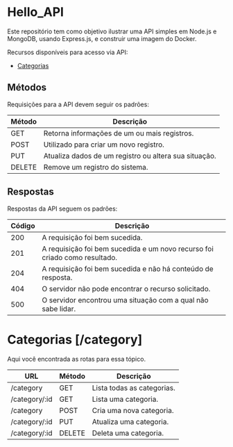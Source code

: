 # Hello_API
Este repositório tem como objetivo ilustrar uma API simples em Node.js e MongoDB, usando Express.js, e construir uma imagem do Docker.


Recursos disponíveis para acesso via API:
* [Categorias](#categorias-category)

## Métodos
Requisições para a API devem seguir os padrões:

<table>
	<thead>
		<tr>
			<th>Método</th>
			<th>Descrição</th>
		</tr>
	</thead>
	<tbody>
		<tr>
			<td>GET</td>
			<td>Retorna informações de um ou mais registros.</td>
		</tr>
		<tr>
			<td>POST</td>
			<td>Utilizado para criar um novo registro.</td>
		</tr>
		<tr>
			<td>PUT</td>
			<td>Atualiza dados de um registro ou altera sua situação.</td>
		</tr>
		<tr>
			<td>DELETE</td>
			<td>Remove um registro do sistema.</td>
		</tr>
	</tbody>
</table>

## Respostas
Respostas da API seguem os padrões:

<table>
	<thead>
		<tr>
			<th>Código</th>
			<th>Descrição</th>
		</tr>
	</thead>
	<tbody>
		<tr>
			<td>200</td>
			<td>A requisição foi bem sucedida.</td>
		</tr>
		<tr>
			<td>201</td>
			<td>A requisição foi bem sucedida e um novo recurso foi criado como resultado.</td>
		</tr>
		<tr>
			<td>204</td>
			<td>A requisição foi bem sucedida e não há conteúdo de resposta.</td>
		</tr>
		<tr>
			<td>404</td>
			<td>O servidor não pode encontrar o recurso solicitado.</td>
		</tr>
		<tr>
			<td>500</td>
			<td>O servidor encontrou uma situação com a qual não sabe lidar.</td>
		</tr>
	</tbody>
</table>

# Categorias [/category]
Aqui você encontrada as rotas para essa tópico.

<table>
	<thead>
		<tr>
			<th>URL</th>
			<th>Método</th>
			<th>Descrição</th>
		</tr>
	</thead>
	<tbody>
		<tr>
			<td>/category</td>
			<td>GET</td>
			<td>Lista todas as categorias.</td>
		</tr>
		<tr>
			<td>/category/:id</td>
			<td>GET</td>
			<td>Lista uma categoria.</td>
		</tr>
		<tr>
			<td>/category</td>
			<td>POST</td>
			<td>Cria uma nova categoria.</td>
		</tr>
		<tr>
			<td>/category/:id</td>
			<td>PUT</td>
			<td>Atualiza uma categoria.</td>
		</tr>
		<tr>
			<td>/category/:id</td>
			<td>DELETE</td>
			<td>Deleta uma categoria.</td>
		</tr>
	</tbody>
</table>